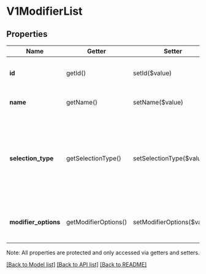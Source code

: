 # V1ModifierList

## Properties
Name | Getter | Setter | Type | Description | Notes
------------ | ------------- | ------------- | ------------- | ------------- | -------------
**id** | getId() | setId($value) | **string** | The modifier list&#39;s unique ID. | [optional] 
**name** | getName() | setName($value) | **string** | The modifier list&#39;s name. | [optional] 
**selection_type** | getSelectionType() | setSelectionType($value) | **string** | Indicates whether MULTIPLE options or a SINGLE option from the modifier list can be applied to a single item. | [optional] 
**modifier_options** | getModifierOptions() | setModifierOptions($value) | [**\SquareConnect\Model\V1ModifierOption[]**](V1ModifierOption.md) | The options included in the modifier list. | [optional] 

Note: All properties are protected and only accessed via getters and setters.

[[Back to Model list]](../README.md#documentation-for-models) [[Back to API list]](../README.md#documentation-for-api-endpoints) [[Back to README]](../README.md)

